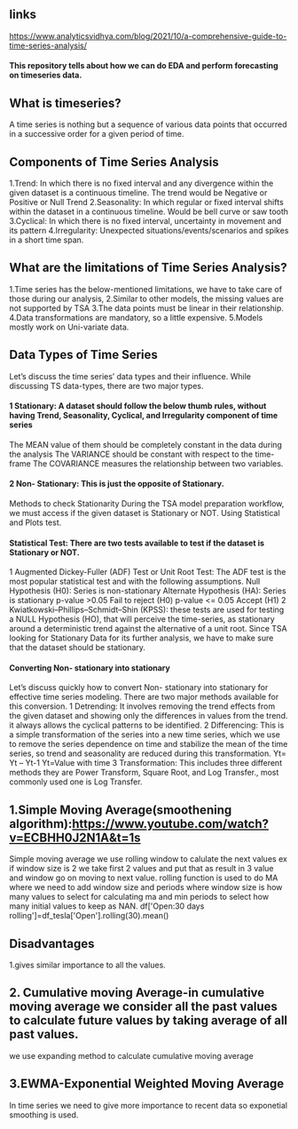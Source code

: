 ## links
https://www.analyticsvidhya.com/blog/2021/10/a-comprehensive-guide-to-time-series-analysis/

#### This repository tells about how we can do EDA and perform forecasting on timeseries data.
## What is timeseries?
A time series is nothing but a sequence of various data points that occurred in a successive order for a given period of time.
## Components of Time Series Analysis
1.Trend: In which there is no fixed interval and any divergence within the given dataset is a continuous timeline. The trend would be Negative or Positive or Null Trend
2.Seasonality: In which regular or fixed interval shifts within the dataset in a continuous timeline. Would be bell curve or saw tooth
3.Cyclical: In which there is no fixed interval, uncertainty in movement and its pattern
4.Irregularity: Unexpected situations/events/scenarios and spikes in a short time span.
## What are the limitations of Time Series Analysis?
1.Time series has the below-mentioned limitations, we have to take care of those during our analysis,
2.Similar to other models, the missing values are not supported by TSA
3.The data points must be linear in their relationship.
4.Data transformations are mandatory, so a little expensive.
5.Models mostly work on Uni-variate data.
## Data Types of Time Series
Let’s discuss the time series’ data types and their influence. While discussing TS data-types, there are two major types.
#### 1 Stationary: A dataset should follow the below thumb rules, without having Trend, Seasonality, Cyclical, and Irregularity component of time series
The MEAN value of them should be completely constant in the data during the analysis
The VARIANCE should be constant with respect to the time-frame
The COVARIANCE measures the relationship between two variables.
#### 2 Non- Stationary: This is just the opposite of Stationary.
Methods to check Stationarity 
During the TSA model preparation workflow, we must access if the given dataset is Stationary or NOT. Using Statistical and Plots test.
#### Statistical Test: There are two tests available to test if the dataset is Stationary or NOT.
1 Augmented Dickey-Fuller (ADF) Test or Unit Root Test: The ADF test is the most popular statistical test and with the following assumptions.
Null Hypothesis (H0): Series is non-stationary
Alternate Hypothesis (HA): Series is stationary
p-value >0.05 Fail to reject (H0)
p-value <= 0.05 Accept (H1)
2 Kwiatkowski–Phillips–Schmidt–Shin (KPSS): these tests are used for testing a NULL Hypothesis (HO), that will perceive the time-series, as stationary around a deterministic trend against the alternative of a unit root. Since TSA looking for Stationary Data for its further analysis, we have to make sure that the dataset should be stationary.
#### Converting Non- stationary into stationary
Let’s discuss quickly how to convert Non- stationary into stationary for effective time series modeling. There are two major methods available for this conversion.
1 Detrending: It involves removing the trend effects from the given dataset and showing only the differences in values from the trend. it always allows the cyclical patterns to be identified.
2 Differencing: This is a simple transformation of the series into a new time series, which we use to remove the series dependence on time and stabilize the mean of the time series, so trend and seasonality are reduced during this transformation.
Yt= Yt – Yt-1
Yt=Value with time
3 Transformation: This includes three different methods they are Power Transform, Square Root, and Log Transfer., most commonly used one is Log Transfer.

## 1.Simple Moving Average(smoothening algorithm):https://www.youtube.com/watch?v=ECBHH0J2N1A&t=1s
Simple moving average we use rolling window to calulate the next values ex if window size is 2 we take first 2 values and put that as result in 3 value and window go on moving to next value.
rolling function is used to do MA where we need to add window size and periods where window size is how many values to select for calculating ma and min periods to select how many initial values to keep as NAN.
df['Open:30 days rolling']=df_tesla['Open'].rolling(30).mean()
## Disadvantages
1.gives similar importance to all the values.
## 2. Cumulative moving Average-in cumulative moving average we consider all the past values to calculate future values by taking average of all past values.
we use expanding method to calculate cumulative moving average
## 3.EWMA-Exponential Weighted Moving Average
In time series we need to give more importance to recent data so exponetial smoothing is used.


